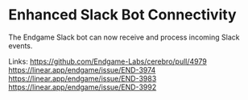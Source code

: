 # Enhanced Slack Bot Connectivity

The Endgame Slack bot can now receive and process incoming Slack events.

Links:
https://github.com/Endgame-Labs/cerebro/pull/4979
https://linear.app/endgame/issue/END-3974
https://linear.app/endgame/issue/END-3983
https://linear.app/endgame/issue/END-3992
